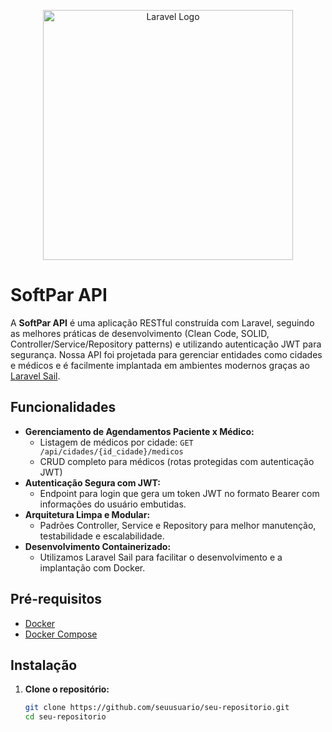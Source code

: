 <p align="center">
  <a href="https://laravel.com" target="_blank">
    <img src="https://raw.githubusercontent.com/laravel/art/master/logo-lockup/5%20SVG/2%20CMYK/1%20Full%20Color/laravel-logolockup-cmyk-red.svg" width="400" alt="Laravel Logo">
  </a>
</p>

# SoftPar API

A **SoftPar API** é uma aplicação RESTful construída com Laravel, seguindo as melhores práticas de desenvolvimento (Clean Code, SOLID, Controller/Service/Repository patterns) e utilizando autenticação JWT para segurança. Nossa API foi projetada para gerenciar entidades como cidades e médicos e é facilmente implantada em ambientes modernos graças ao [Laravel Sail](https://laravel.com/docs/sail).

## Funcionalidades

- **Gerenciamento de Agendamentos Paciente x Médico:**
  - Listagem de médicos por cidade: `GET /api/cidades/{id_cidade}/medicos`
  - CRUD completo para médicos (rotas protegidas com autenticação JWT)
- **Autenticação Segura com JWT:**
  - Endpoint para login que gera um token JWT no formato Bearer com informações do usuário embutidas.
- **Arquitetura Limpa e Modular:**
  - Padrões Controller, Service e Repository para melhor manutenção, testabilidade e escalabilidade.
- **Desenvolvimento Containerizado:**
  - Utilizamos Laravel Sail para facilitar o desenvolvimento e a implantação com Docker.

## Pré-requisitos

- [Docker](https://www.docker.com/)
- [Docker Compose](https://docs.docker.com/compose/)

## Instalação

1. **Clone o repositório:**

   ```bash
   git clone https://github.com/seuusuario/seu-repositorio.git
   cd seu-repositorio
 
